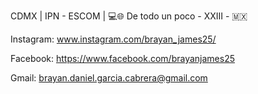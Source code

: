 
CDMX | IPN - ESCOM | 💻🌐
De todo un poco - XXIII - 🇲🇽



Instagram:
www.instagram.com/brayan_james25/

Facebook:
https://www.facebook.com/brayanjames25

Gmail:
brayan.daniel.garcia.cabrera@gmail.com
